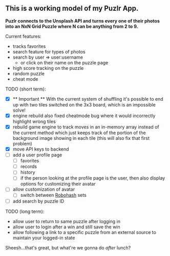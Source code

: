 ## This is a working model of my Puzlr App.

**Puzlr connects to the Unsplash API and turns every one of their photos into an NxN Grid Puzzle where N can be anything from 2 to 9.** 

Current features:
  - tracks favorites
  - search feature for types of photos
  - search by user => user:username
    - or click on their name on the puzzle page
  - high score tracking on the puzzle
  - random puzzle
  - cheat mode

TODO (short term): 

 - [x] ** Important ** With the current system of shuffling it's possible to end up with two tiles switched on the
 3x3 board, which is an impossible solve!
 - [x] engine rebuild also fixed cheatmode bug where it would incorrectly highlight wrong tiles
 - [x] rebuild game engine to track moves in an in-memory array instead of the current method which just keeps track of the portion of the background image showing in each tile (this will also fix that first problem)
 - [x] move API keys to backend
 - [ ] add a user profile page
   - [ ] favorites
   - [ ] records
   - [ ] history
   - [ ] if the person looking at the profile page is the user, then also display options for customizing their avatar
- [ ] allow customization of avatar
   - [ ] switch between [Robohash](https://robohash.org/) sets
- [ ] add search by puzzle ID

TODO (long term):

 - allow user to return to same puzzle after logging in
 - allow user to login after a win and still save the win
 - allow following a link to a specific puzzle from an external source to maintain your logged-in state

Sheesh...that's great, but what're we gonna do _after_ lunch?
